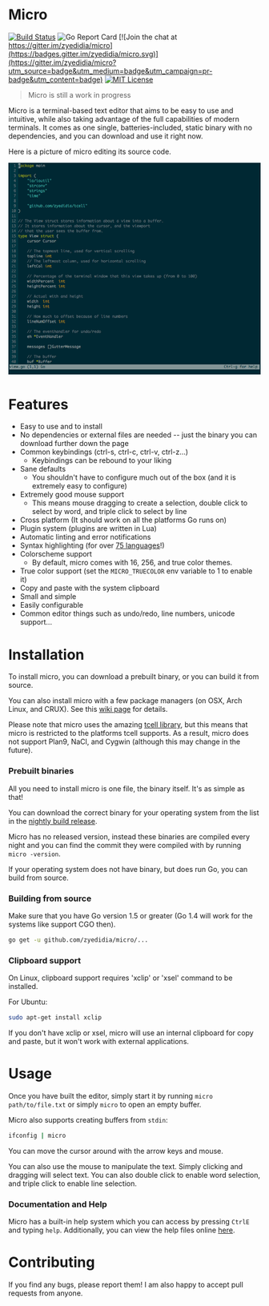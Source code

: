 # Micro

[![Build Status](https://travis-ci.org/zyedidia/micro.svg?branch=master)](https://travis-ci.org/zyedidia/micro)
![Go Report Card](https://goreportcard.com/badge/github.com/zyedidia/micro)
[![Join the chat at https://gitter.im/zyedidia/micro](https://badges.gitter.im/zyedidia/micro.svg)](https://gitter.im/zyedidia/micro?utm_source=badge&utm_medium=badge&utm_campaign=pr-badge&utm_content=badge)
[![MIT License](https://img.shields.io/badge/license-MIT-blue.svg)](https://github.com/zyedidia/micro/blob/master/LICENSE)

> Micro is still a work in progress

Micro is a terminal-based text editor that aims to be easy to use and intuitive, while also taking advantage of the full capabilities
of modern terminals. It comes as one single, batteries-included, static binary with no dependencies, and you can download and use it right now.

Here is a picture of micro editing its source code.

![Screenshot](./screenshot.png)

# Features

* Easy to use and to install
* No dependencies or external files are needed -- just the binary you can download further down the page
* Common keybindings (ctrl-s, ctrl-c, ctrl-v, ctrl-z...)
    * Keybindings can be rebound to your liking
* Sane defaults
    * You shouldn't have to configure much out of the box (and it is extremely easy to configure)
* Extremely good mouse support
    * This means mouse dragging to create a selection, double click to select by word, and triple click to select by line
* Cross platform (It should work on all the platforms Go runs on)
* Plugin system (plugins are written in Lua)
* Automatic linting and error notifications
* Syntax highlighting (for over [75 languages](runtime/syntax)!)
* Colorscheme support
    * By default, micro comes with 16, 256, and true color themes.
* True color support (set the `MICRO_TRUECOLOR` env variable to 1 to enable it)
* Copy and paste with the system clipboard
* Small and simple
* Easily configurable
* Common editor things such as undo/redo, line numbers, unicode support...

# Installation

To install micro, you can download a prebuilt binary, or you can build it from source.

You can also install micro with a few package managers (on OSX, Arch Linux, and CRUX). 
See this [wiki page](https://github.com/zyedidia/micro/wiki/Installing-Micro) for details.

Please note that micro uses the amazing [tcell library](https://github.com/gdamore/tcell), but this
means that micro is restricted to the platforms tcell supports. As a result, micro does not support
Plan9, NaCl, and Cygwin (although this may change in the future).

### Prebuilt binaries

All you need to install micro is one file, the binary itself. It's as simple as that!

You can download the correct binary for your operating system from the list in the [nightly build release](https://github.com/zyedidia/micro/releases/tag/nightly).

Micro has no released version, instead these binaries are compiled every night and you can find the
commit they were compiled with by running `micro -version`.

If your operating system does not have binary, but does run Go, you can build from source.

### Building from source

Make sure that you have Go version 1.5 or greater (Go 1.4 will work for the systems like support CGO then).

```sh
go get -u github.com/zyedidia/micro/...
```

### Clipboard support

On Linux, clipboard support requires 'xclip' or 'xsel' command to be installed.

For Ubuntu:

```sh
sudo apt-get install xclip
```

If you don't have xclip or xsel, micro will use an internal clipboard for copy and paste, but it won't work with external applications.

# Usage

Once you have built the editor, simply start it by running `micro path/to/file.txt` or simply `micro` to open an empty buffer.

Micro also supports creating buffers from `stdin`:

```sh
ifconfig | micro
```

You can move the cursor around with the arrow keys and mouse.

You can also use the mouse to manipulate the text. Simply clicking and dragging
will select text. You can also double click to enable word selection, and triple
click to enable line selection.

### Documentation and Help

Micro has a built-in help system which you can access by pressing `CtrlE` and typing `help`. Additionally, you can
view the help files online [here](https://github.com/zyedidia/micro/tree/master/runtime/help).

# Contributing

If you find any bugs, please report them! I am also happy to accept pull requests from anyone.
